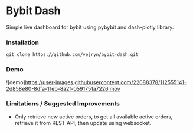 # Bybit Dash

Simple live dashboard for bybit using pybybit and dash-plotly library.

### Installation

```
git clone https://github.com/vejryn/bybit-dash.git
```

### Demo

![demo]https://user-images.githubusercontent.com/22088378/112555141-2d858e80-8dfa-11eb-8a2f-0591751a7226.mov

### Limitations / Suggested Improvements

- Only retrieve new active orders, to get all available active orders, retrieve it from REST API, then update using websocket.
